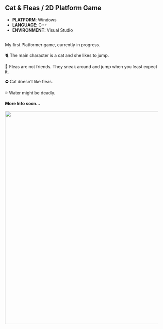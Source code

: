 ## Cat & Fleas / 2D Platform Game
* **PLATFORM**: Windows
* **LANGUAGE**: C++
* **ENVIRONMENT**: Visual Studio
<br>
My first Platformer game, currently in progress. 
<br>
<br>
🐈 The main character is a cat and she likes to jump.


🦟 Fleas are not friends. They sneak around and jump when you least expect it.

⛔ Cat doesn't like fleas.

💦 Water might be deadly.
<br>
<br>
**More Info soon...**
<br>
<br>
<img src=".github/kitty_short2.gif" width="700">
